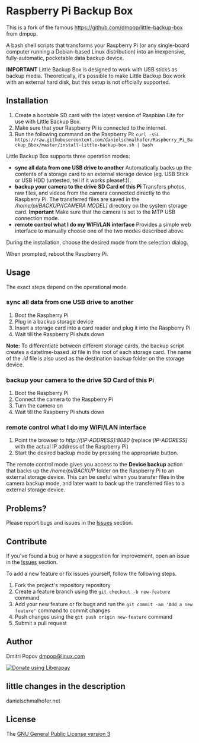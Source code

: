 # Raspberry Pi Backup Box

This is a fork of the famous https://github.com/dmpop/little-backup-box from dmpop.

A bash shell scripts that transforms your Raspberry Pi (or any single-board computer running a Debian-based Linux distribution) into an inexpensive, fully-automatic, pocketable data backup device.


**IMPORTANT**
Little Backup Box is designed to work with USB sticks as backup media. Theoretically, it's possible to make Little Backup Box work with an external hard disk, but this setup is not officially supported.

## Installation

1. Create a bootable SD card with the latest version of Raspbian Lite for use with Little Backup Box.
2. Make sure that your Raspberry Pi is connected to the internet.
3. Run the following command on the Raspberry Pi: `curl -sSL https://raw.githubusercontent.com/danielschmalhofer/Raspberry_Pi_Backup_Bbox/master/install-little-backup-box.sh | bash`

Little Backup Box supports three operation modes:

- **sync all data from one USB drive to another** Automatically backs up the contents of a storage card to an external storage device (eg. USB Stick or USB HDD (untested, tell if it works please!:)).
- **backup your camera to the drive SD Card of this Pi** Transfers photos, raw files, and videos from the camera connected directly to the Raspberry Pi. The transferred files are saved in the */home/pi/BACKUP/[CAMERA MODEL]* directory on the system storage card. **Important** Make sure that the camera is set to the MTP USB connection mode.
- **remote control what I do my WIFI/LAN interface** Provides a simple web interface to manually choose one of the two modes described above.

During the installation, choose the desired mode from the selection dialog.

When prompted, reboot the Raspberry Pi.

## Usage

The exact steps depend on the operational mode.

### sync all data from one USB drive to another

1. Boot the Raspberry Pi
2. Plug in a backup storage device
3. Insert a storage card into a card reader and plug it into the Raspberry Pi
4. Wait till the Raspberry Pi shuts down

**Note:** To differentiate between different storage cards, the backup script creates a datetime-based *.id* file in the root of each storage card. The name of the *.id* file is also used as the destination backup folder on the storage device.

### backup your camera to the drive SD Card of this Pi

1. Boot the Raspberry Pi
2. Connect the camera to the Raspberry Pi
3. Turn the camera on
4. Wait till the Raspberry Pi shuts down

### remote control what I do my WIFI/LAN interface

1. Point the browser to *http://[IP-ADDRESS]:8080* (replace *[IP-ADDRESS]* with the actual IP address of the Raspberry Pi)
2. Start the desired backup mode by pressing the appropriate button.

The remote control mode gives you access to the **Device backup** action that backs up the */home/pi/BACKUP* folder on the Raspberry Pi to an external storage device. This can be useful when you transfer files in the camera backup mode, and later want to back up the transferred files to a external storage device.

## Problems?

Please report bugs and issues in the [Issues](https://github.com/dmpop/little-backup-box/issues) section.

## Contribute

If you've found a bug or have a suggestion for improvement, open an issue in the [Issues](https://github.com/dmpop/little-backup-box/issues) section.

To add a new feature or fix issues yourself, follow the following steps.

1. Fork the project's repository repository
2. Create a feature branch using the `git checkout -b new-feature` command
3. Add your new feature or fix bugs and run the `git commit -am 'Add a new feature'` command to commit changes
4. Push changes using the `git push origin new-feature` command
5. Submit a pull request

## Author

Dmitri Popov [dmpop@linux.com](mailto:dmpop@linux.com)

<noscript><a href="https://liberapay.com/dmpop/donate"><img alt="Donate using Liberapay" src="https://liberapay.com/assets/widgets/donate.svg"></a></noscript>

## little changes in the description

danielschmalhofer.net

## License

The [GNU General Public License version 3](http://www.gnu.org/licenses/gpl-3.0.en.html)




<!-- Great project by dmpop! Should it stay visible?
## Linux Photography

Little Backup Box is a part of a streamlined and automated Linux-based photographic workflow described in the [Linux Photography](https://gumroad.com/l/linux-photography) book. The book provides step-by-step instructions on building a Raspberry Pi-based photo backup device running the Little Backup Box script. Get your copy at [Google Play Store](https://play.google.com/store/books/details/Dmitri_Popov_Linux_Photography?id=cO70CwAAQBAJ) or [Gumroad](https://gumroad.com/l/linux-photography).

<img src="https://scribblesandsnaps.files.wordpress.com/2016/07/linux-photography-6.jpg" width="200"/>

-->
